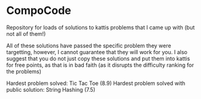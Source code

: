 # CompoCode
Repository for loads of solutions to kattis problems that I came up with (but not all of them!)  

All of these solutions have passed the specific problem they were targetting, however, I cannot guarantee that they will work for you. 
I also suggest that you do not just copy these solutions and put them into kattis for free points, as that is in bad faith (as it disrupts the difficulty ranking for the problems)

Hardest problem solved: Tic Tac Toe (8.9) 
Hardest problem solved with public solution: String Hashing (7.5) 
